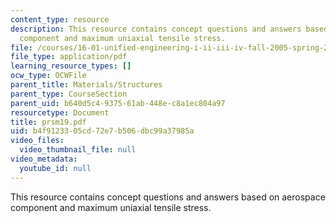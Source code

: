 ```yaml
---
content_type: resource
description: This resource contains concept questions and answers based on aerospace
  component and maximum uniaxial tensile stress.
file: /courses/16-01-unified-engineering-i-ii-iii-iv-fall-2005-spring-2006/b4f9123305cd72e7b506dbc99a37985a_prsm19.pdf
file_type: application/pdf
learning_resource_types: []
ocw_type: OCWFile
parent_title: Materials/Structures
parent_type: CourseSection
parent_uid: b640d5c4-9375-61ab-448e-c8a1ec804a97
resourcetype: Document
title: prsm19.pdf
uid: b4f91233-05cd-72e7-b506-dbc99a37985a
video_files:
  video_thumbnail_file: null
video_metadata:
  youtube_id: null
---
```

This resource contains concept questions and answers based on aerospace component and maximum uniaxial tensile stress.